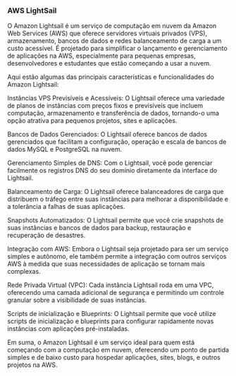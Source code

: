 ### AWS LightSail

O Amazon Lightsail é um serviço de computação em nuvem da Amazon Web Services (AWS) que oferece servidores virtuais privados (VPS), armazenamento, bancos de dados e redes balanceamento de carga a um custo acessível. É projetado para simplificar o lançamento e gerenciamento de aplicações na AWS, especialmente para pequenas empresas, desenvolvedores e estudantes que estão começando a usar a nuvem.

Aqui estão algumas das principais características e funcionalidades do Amazon Lightsail:

Instâncias VPS Previsíveis e Acessíveis: O Lightsail oferece uma variedade de planos de instâncias com preços fixos e previsíveis que incluem computação, armazenamento e transferência de dados, tornando-o uma opção atrativa para pequenos projetos, sites e aplicações.

Bancos de Dados Gerenciados: O Lightsail oferece bancos de dados gerenciados que facilitam a configuração, operação e escala de bancos de dados MySQL e PostgreSQL na nuvem.

Gerenciamento Simples de DNS: Com o Lightsail, você pode gerenciar facilmente os registros DNS do seu domínio diretamente da interface do Lightsail.

Balanceamento de Carga: O Lightsail oferece balanceadores de carga que distribuem o tráfego entre suas instâncias para melhorar a disponibilidade e a tolerância a falhas de suas aplicações.

Snapshots Automatizados: O Lightsail permite que você crie snapshots de suas instâncias e bancos de dados para backup, restauração e recuperação de desastres.

Integração com AWS: Embora o Lightsail seja projetado para ser um serviço simples e autônomo, ele também permite a integração com outros serviços AWS à medida que suas necessidades de aplicação se tornam mais complexas.

Rede Privada Virtual (VPC): Cada instância Lightsail roda em uma VPC, oferecendo uma camada adicional de segurança e permitindo um controle granular sobre a visibilidade de suas instâncias.

Scripts de inicialização e Blueprints: O Lightsail permite que você utilize scripts de inicialização e blueprints para configurar rapidamente novas instâncias com aplicações pré-instaladas.

Em suma, o Amazon Lightsail é um serviço ideal para quem está começando com a computação em nuvem, oferecendo um ponto de partida simples e de baixo custo para hospedar aplicações, sites, blogs, e outros projetos na AWS.
